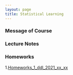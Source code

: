 ```yaml
---
layout: page
title: Statistical Learning
---
```


### Message of Course

### Lecture Notes

### Homeworks
1.[Homeworks_1_ddl_2021_xx_xx](https://ruc-econ.github.io/Lecture_Notes/UG_econometrics/神经网络与机器学习.pdf)
